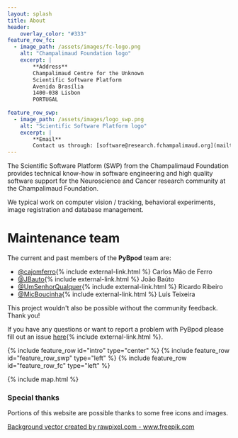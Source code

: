 ```yaml
---
layout: splash
title: About
header:
    overlay_color: "#333"
feature_row_fc:
  - image_path: /assets/images/fc-logo.png
    alt: "Champalimaud Foundation logo"
    excerpt: |
        **Address**  
        Champalimaud Centre for the Unknown  
        Scientific Software Platform  
        Avenida Brasília  
        1400-038 Lisbon  
        PORTUGAL  
    
feature_row_swp:
  - image_path: /assets/images/logo_swp.png
    alt: "Scientific Software Platform logo"
    excerpt: |
        **Email**  
        Contact us through: [software@research.fchampalimaud.org](mailto:software@research.fchampalimaud.org)  
---
```


The Scientific Software Platform (SWP) from the Champalimaud Foundation provides technical know-how in software engineering and high quality software support for the Neuroscience and Cancer research community at the Champalimaud Foundation.

We typical work on computer vision / tracking, behavioral experiments, image registration and database management.

# Maintenance team #
The current and past members of the **PyBpod** team are:
* [@cajomferro](https://github.com/cajomferro/){% include external-link.html %} Carlos Mão de Ferro
* [@JBauto](https://github.com/JBauto){% include external-link.html %} João Baúto
* [@UmSenhorQualquer](https://github.com/UmSenhorQualquer/){% include external-link.html %} Ricardo Ribeiro
* [@MicBoucinha](https://github.com/MicBoucinha/){% include external-link.html %} Luís Teixeira

This project wouldn't also be possible without the community feedback. Thank you!

If you have any questions or want to report a problem with PyBpod please fill out an issue [here](https://bitbucket.org/fchampalimaud/pybpod/issues?status=new&status=open>){% include external-link.html %}.

{% include feature_row id="intro" type="center" %}
{% include feature_row id="feature_row_swp" type="left" %}
{% include feature_row id="feature_row_fc" type="left" %}

{% include map.html %}


### Special thanks ###
Portions of this website are possible thanks to some free icons and images.

<!-- <div>Icons made by <a href="https://www.flaticon.com/authors/those-icons" title="Those Icons">Those Icons</a> from <a href="https://www.flaticon.com/"                 title="Flaticon">www.flaticon.com</a> are licensed by <a href="http://creativecommons.org/licenses/by/3.0/"                 title="Creative Commons BY 3.0" target="_blank">CC 3.0 BY</a></div>

<div>Icons made by <a href="https://www.flaticon.com/authors/freepik" title="Freepik">Freepik</a> from <a href="https://www.flaticon.com/"                 title="Flaticon">www.flaticon.com</a> are licensed by <a href="http://creativecommons.org/licenses/by/3.0/"                 title="Creative Commons BY 3.0" target="_blank">CC 3.0 BY</a></div> -->

<a href="https://www.freepik.com/free-photos-vectors/background">Background vector created by rawpixel.com - www.freepik.com</a>

[jekyll-organization]: https://github.com/jekyll